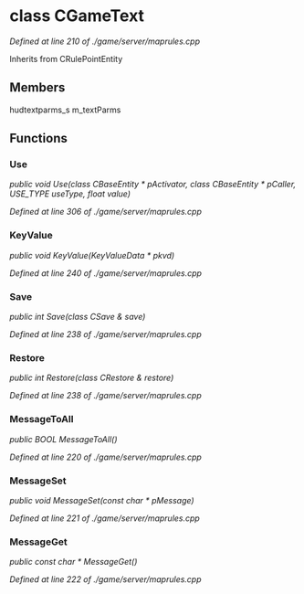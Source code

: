 # class CGameText

*Defined at line 210 of ./game/server/maprules.cpp*

Inherits from CRulePointEntity



## Members

hudtextparms_s m_textParms



## Functions

### Use

*public void Use(class CBaseEntity * pActivator, class CBaseEntity * pCaller, USE_TYPE useType, float value)*

*Defined at line 306 of ./game/server/maprules.cpp*

### KeyValue

*public void KeyValue(KeyValueData * pkvd)*

*Defined at line 240 of ./game/server/maprules.cpp*

### Save

*public int Save(class CSave & save)*

*Defined at line 238 of ./game/server/maprules.cpp*

### Restore

*public int Restore(class CRestore & restore)*

*Defined at line 238 of ./game/server/maprules.cpp*

### MessageToAll

*public BOOL MessageToAll()*

*Defined at line 220 of ./game/server/maprules.cpp*

### MessageSet

*public void MessageSet(const char * pMessage)*

*Defined at line 221 of ./game/server/maprules.cpp*

### MessageGet

*public const char * MessageGet()*

*Defined at line 222 of ./game/server/maprules.cpp*



